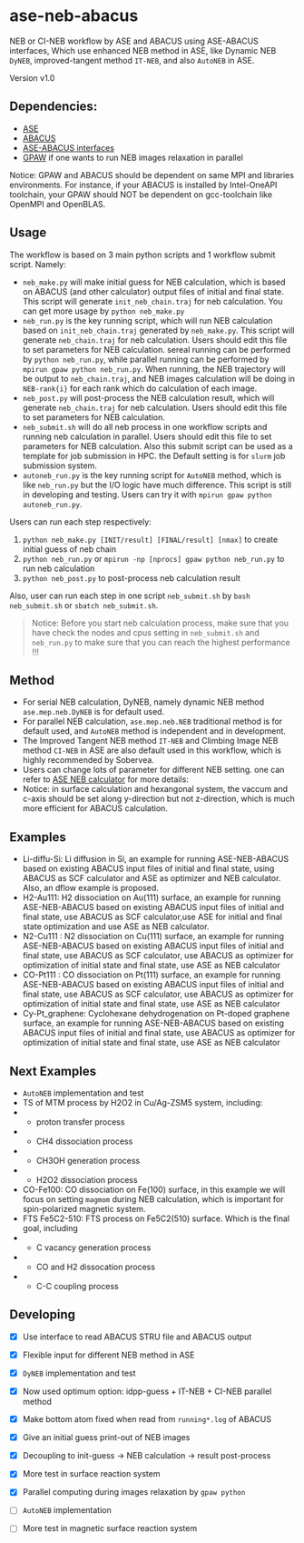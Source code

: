 # ase-neb-abacus
NEB or CI-NEB workflow by ASE and ABACUS using ASE-ABACUS interfaces,
Which use enhanced NEB method in ASE, like Dynamic NEB `DyNEB`, improved-tangent method `IT-NEB`, and also `AutoNEB` in ASE.  

Version v1.0

## Dependencies:
- [ASE](https://wiki.fysik.dtu.dk/ase/about.html)
- [ABACUS](https://abacus.deepmodeling.com/en/latest/)
- [ASE-ABACUS interfaces](https://gitlab.com/1041176461/ase-abacus)
- [GPAW](https://wiki.fysik.dtu.dk/gpaw/install.html) if one wants to run NEB images relaxation in parallel

Notice: GPAW and ABACUS should be dependent on same MPI and libraries environments. 
For instance, if your ABACUS is installed by Intel-OneAPI toolchain, your GPAW should NOT be dependent on gcc-toolchain like OpenMPI and OpenBLAS.


## Usage
The workflow is based on 3 main python scripts and 1 workflow submit script. Namely:

- `neb_make.py` will make initial guess for NEB calculation, which is based on ABACUS (and other calculator) output files of initial and final state. This script will generate `init_neb_chain.traj` for neb calculation. You can get more usage by `python neb_make.py`
- `neb_run.py` is the key running script, which will run NEB calculation based on `init_neb_chain.traj` generated by `neb_make.py`. This script will generate `neb_chain.traj` for neb calculation. Users should edit this file to set parameters for NEB calculation. sereal running can be performed by `python neb_run.py`, while parallel running can be performed by `mpirun gpaw python neb_run.py`.
When running, the NEB trajectory will be output to `neb_chain.traj`, and NEB images calculation will be doing in `NEB-rank{i}` for each rank which do calculation of each image. 
- `neb_post.py` will post-process the NEB calculation result, which will generate `neb_chain.traj` for neb calculation. Users should edit this file to set parameters for NEB calculation.
- `neb_submit.sh` will do all neb process in one workflow scripts and running neb calculation in parallel. Users should edit this file to set parameters for NEB calculation. Also this submit script can be used as a template for job submission in HPC. the Default setting is for `slurm` job submission system.
- `autoneb_run.py` is the key running script for `AutoNEB` method, which is like `neb_run.py` but the I/O logic have much difference. This script is still in developing and testing. Users can try it with `mpirun gpaw python autoneb_run.py`.

Users can run each step respectively: 
1. `python neb_make.py [INIT/result] [FINAL/result] [nmax]` to create initial guess of neb chain
2. `python neb_run.py` or `mpirun -np [nprocs] gpaw python neb_run.py` to run neb calculation
3. `python neb_post.py` to post-process neb calculation result

Also, user can run each step in one script `neb_submit.sh` by `bash neb_submit.sh` or `sbatch neb_submit.sh`.

> Notice: Before you start neb calculation process, make sure that you have check the nodes and cpus setting in `neb_submit.sh` and `neb_run.py` to make sure that you can reach the highest performance !!! 

## Method
- For serial NEB calculation, DyNEB, namely dynamic NEB method `ase.mep.neb.DyNEB` is for default used.
- For parallel NEB calculation, `ase.mep.neb.NEB` traditional method is for default used, and `AutoNEB` method is independent and in development. 
- The Improved Tangent NEB method `IT-NEB` and Climbing Image NEB method `CI-NEB` in ASE are also default used in this workflow, which is highly recommended by Sobervea. 
- Users can change lots of parameter for different NEB setting. one can refer to [ASE NEB calculator](https://wiki.fysik.dtu.dk/ase/ase/neb.html#module-ase.neb) for more details: 
- Notice: in surface calculation and hexangonal system, the vaccum and c-axis should be set along y-direction but not z-direction, which is much more efficient for ABACUS calculation.


## Examples
- Li-diffu-Si: Li diffusion in Si, an example for running ASE-NEB-ABACUS based on existing ABACUS input files of initial and final state, using ABACUS as SCF calculator and ASE as optimizer and NEB calculator.  Also, an dflow example is proposed.
- H2-Au111: H2 dissociation on Au(111) surface, an example for running ASE-NEB-ABACUS based on existing ABACUS input files of initial and final state, use ABACUS as SCF calculator,use ASE for initial and final state optimization and use ASE as NEB calculator. 
- N2-Cu111 : N2 dissociation on Cu(111) surface, an example for running ASE-NEB-ABACUS based on existing ABACUS input files of initial and final state, use ABACUS as SCF calculator, use ABACUS as optimizer for optimization of initial state and final state, use ASE as NEB calculator
- CO-Pt111 : CO dissociation on Pt(111) surface, an example for running ASE-NEB-ABACUS based on existing ABACUS input files of initial and final state, use ABACUS as SCF calculator, use ABACUS as optimizer for optimization of initial state and final state, use ASE as NEB calculator
- Cy-Pt_graphene: Cyclohexane dehydrogenation on Pt-doped graphene surface, an example for running ASE-NEB-ABACUS based on existing ABACUS input files of initial and final state, use ABACUS as optimizer for optimization of initial state and final state, use ASE as NEB calculator


## Next Examples
- `AutoNEB` implementation and test 
- TS of MTM process by H2O2 in Cu/Ag-ZSM5 system, including:
- - proton transfer process
- - CH4 dissociation process
- - CH3OH generation process
- - H2O2 dissociation process
- CO-Fe100: CO dissociation on Fe(100) surface, in this example we will focus on setting `magmom` during NEB calculation, which is important for spin-polarized magnetic system.
- FTS Fe5C2-510: FTS process on Fe5C2(510) surface. Which is the final goal, including
- - C vacancy generation process
- - CO and H2 dissocation process
- - C-C coupling process


## Developing
- [x] Use interface to read ABACUS STRU file and ABACUS output
- [x] Flexible input for different NEB method in ASE
- [x] `DyNEB` implementation and test
- [x] Now used optimum option: idpp-guess + IT-NEB + CI-NEB parallel method
- [x] Make bottom atom fixed when read from `running*.log` of ABACUS
- [x] Give an initial guess print-out of NEB images
- [x] Decoupling to init-guess -> NEB calculation -> result post-process
- [x] More test in surface reaction system
- [x] Parallel computing during images relaxation by `gpaw python`
- [ ] `AutoNEB` implementation
- [ ] More test in magnetic surface reaction system


